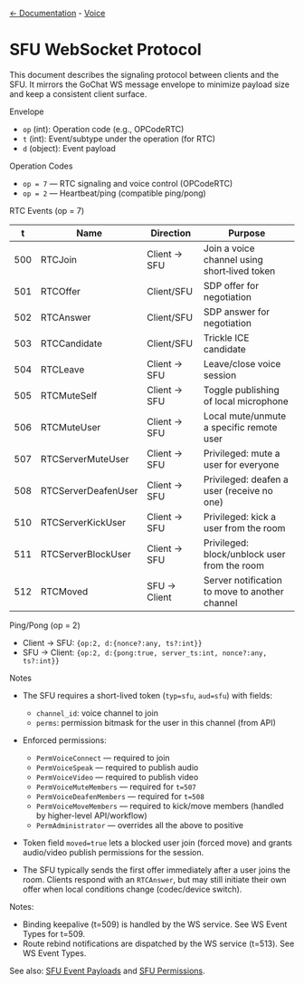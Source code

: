 [<- Documentation](../README.md) - [Voice](README.md)

# SFU WebSocket Protocol

This document describes the signaling protocol between clients and the SFU. It mirrors the GoChat WS message envelope to minimize payload size and keep a consistent client surface.

Envelope

- `op` (int): Operation code (e.g., OPCodeRTC)
- `t` (int): Event/subtype under the operation (for RTC)
- `d` (object): Event payload

Operation Codes

- `op = 7` — RTC signaling and voice control (OPCodeRTC)
- `op = 2` — Heartbeat/ping (compatible ping/pong)

RTC Events (op = 7)

| t    | Name                         | Direction         | Purpose |
|------|------------------------------|-------------------|---------|
| 500  | RTCJoin                      | Client → SFU      | Join a voice channel using short‑lived token |
| 501  | RTCOffer                     | Client/SFU        | SDP offer for negotiation |
| 502  | RTCAnswer                    | Client/SFU        | SDP answer for negotiation |
| 503  | RTCCandidate                 | Client/SFU        | Trickle ICE candidate |
| 504  | RTCLeave                     | Client → SFU      | Leave/close voice session |
| 505  | RTCMuteSelf                  | Client → SFU      | Toggle publishing of local microphone |
| 506  | RTCMuteUser                  | Client → SFU      | Local mute/unmute a specific remote user |
| 507  | RTCServerMuteUser            | Client → SFU      | Privileged: mute a user for everyone |
| 508  | RTCServerDeafenUser          | Client → SFU      | Privileged: deafen a user (receive no one) |
| 510  | RTCServerKickUser            | Client → SFU      | Privileged: kick a user from the room |
| 511  | RTCServerBlockUser           | Client → SFU      | Privileged: block/unblock user from the room |
| 512  | RTCMoved                     | SFU → Client      | Server notification to move to another channel |

Ping/Pong (op = 2)

- Client → SFU: `{op:2, d:{nonce?:any, ts?:int}}`
- SFU → Client: `{op:2, d:{pong:true, server_ts:int, nonce?:any, ts?:int}}`

Notes

- The SFU requires a short-lived token (`typ=sfu`, `aud=sfu`) with fields:
  - `channel_id`: voice channel to join
  - `perms`: permission bitmask for the user in this channel (from API)
- Enforced permissions:
  - `PermVoiceConnect` — required to join
  - `PermVoiceSpeak` — required to publish audio
  - `PermVoiceVideo` — required to publish video
  - `PermVoiceMuteMembers` — required for `t=507`
  - `PermVoiceDeafenMembers` — required for `t=508`
  - `PermVoiceMoveMembers` — required to kick/move members (handled by higher-level API/workflow)
  - `PermAdministrator` — overrides all the above to positive
- Token field `moved=true` lets a blocked user join (forced move) and grants audio/video publish permissions for the session.

- The SFU typically sends the first offer immediately after a user joins the room. Clients respond with an `RTCAnswer`, but may still initiate their own offer when local conditions change (codec/device switch).

Notes:
- Binding keepalive (t=509) is handled by the WS service. See WS Event Types for t=509.
- Route rebind notifications are dispatched by the WS service (t=513). See WS Event Types.

See also: [SFU Event Payloads](SFUEventPayloads.md) and [SFU Permissions](SFUPermissions.md).
